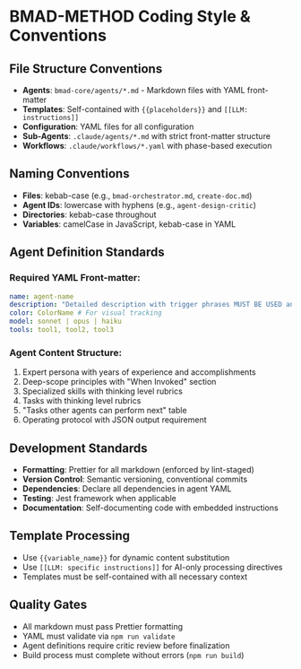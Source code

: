 # BMAD-METHOD Coding Style & Conventions

## File Structure Conventions

- **Agents**: `bmad-core/agents/*.md` - Markdown files with YAML front-matter
- **Templates**: Self-contained with `{{placeholders}}` and `[[LLM: instructions]]`
- **Configuration**: YAML files for all configuration
- **Sub-Agents**: `.claude/agents/*.md` with strict front-matter structure
- **Workflows**: `.claude/workflows/*.yaml` with phase-based execution

## Naming Conventions

- **Files**: kebab-case (e.g., `bmad-orchestrator.md`, `create-doc.md`)
- **Agent IDs**: lowercase with hyphens (e.g., `agent-design-critic`)
- **Directories**: kebab-case throughout
- **Variables**: camelCase in JavaScript, kebab-case in YAML

## Agent Definition Standards

### Required YAML Front-matter:

```yaml
name: agent-name
description: "Detailed description with trigger phrases MUST BE USED and Use PROACTIVELY"
color: ColorName # For visual tracking
model: sonnet | opus | haiku
tools: tool1, tool2, tool3
```

### Agent Content Structure:

1. Expert persona with years of experience and accomplishments
2. Deep-scope principles with "When Invoked" section
3. Specialized skills with thinking level rubrics
4. Tasks with thinking level rubrics
5. "Tasks other agents can perform next" table
6. Operating protocol with JSON output requirement

## Development Standards

- **Formatting**: Prettier for all markdown (enforced by lint-staged)
- **Version Control**: Semantic versioning, conventional commits
- **Dependencies**: Declare all dependencies in agent YAML
- **Testing**: Jest framework when applicable
- **Documentation**: Self-documenting code with embedded instructions

## Template Processing

- Use `{{variable_name}}` for dynamic content substitution
- Use `[[LLM: specific instructions]]` for AI-only processing directives
- Templates must be self-contained with all necessary context

## Quality Gates

- All markdown must pass Prettier formatting
- YAML must validate via `npm run validate`
- Agent definitions require critic review before finalization
- Build process must complete without errors (`npm run build`)
